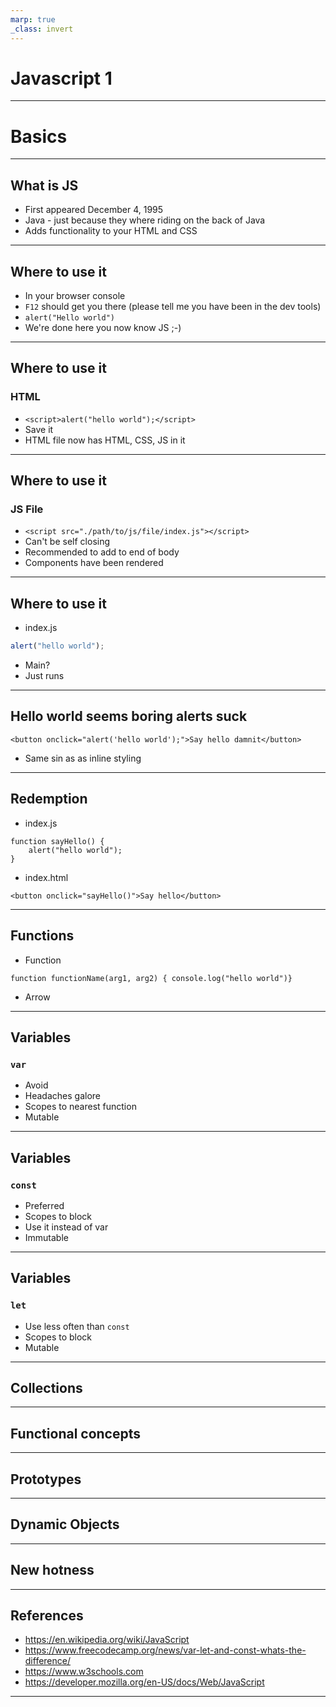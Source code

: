 ```yaml
---
marp: true
_class: invert
--- 
```


# Javascript 1

---

# Basics

---

## What is JS

- First appeared December 4, 1995
- Java - just because they where riding on the back of Java
- Adds functionality to your HTML and CSS

---

## Where to use it

- In your browser console
- `F12` should get you there (please tell me you have been in the dev tools)
- `alert("Hello world")`
- We're done here you now know JS ;-)

---

## Where to use it

### HTML

- `<script>alert("hello world");</script>`
- Save it
- HTML file now has HTML, CSS, JS in it

---

## Where to use it

### JS File

- `<script src="./path/to/js/file/index.js"></script>`
- Can't be self closing
- Recommended to add to end of body
- Components have been rendered

---
## Where to use it

- index.js
``` Javascript
alert("hello world");
```
- Main?
- Just runs

---

## Hello world seems boring alerts suck

```
<button onclick="alert('hello world');">Say hello damnit</button>
```
- Same sin as as inline styling

---

## Redemption

- index.js
```
function sayHello() {
    alert("hello world");
}
```
- index.html
```
<button onclick="sayHello()">Say hello</button>
```

---

## Functions

- Function
```
function functionName(arg1, arg2) { console.log("hello world")}
```
- Arrow

---

## Variables
### `var`

- Avoid
- Headaches galore
- Scopes to nearest function
- Mutable

---

## Variables
### `const`

- Preferred
- Scopes to block
- Use it instead of var
- Immutable
---

## Variables
### `let`

- Use less often than `const`
- Scopes to block
- Mutable

---

## Collections

---

## Functional concepts


---

## Prototypes

---

## Dynamic Objects

---

## New hotness

---

## References

- https://en.wikipedia.org/wiki/JavaScript
- https://www.freecodecamp.org/news/var-let-and-const-whats-the-difference/
- https://www.w3schools.com
- https://developer.mozilla.org/en-US/docs/Web/JavaScript

---